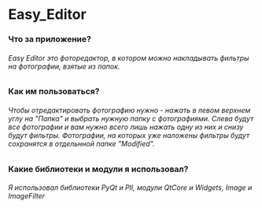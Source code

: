 # Easy_Editor
###  Что за приложение?
###### Easy Editor это фоторедактор, в котором можно накладывать фильтры на фотографии, взятые из папок.
### Как им пользоваться?
###### Чтобы отредактировать фотографию нужно - нажать в левом верхнем углу на "Папка" и выбрать нужную папку с фотографиями. Слева будут все фотографии и вам нужно всего лишь нажать одну из них и снизу будут фильтры. Фотографии, на которых уже наложены фильтры будут сохранятся в отдельнной папке "Modified".
### Какие библиотеки и модули я использовал?
###### Я использовал библиотеки PyQt и PIl, модули QtCore и Widgets, Image и ImageFilter
